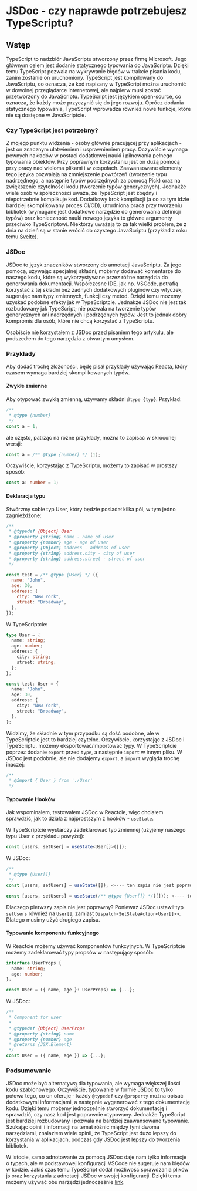 # JSDoc - czy naprawde potrzebujesz TypeScriptu?

## Wstęp

TypeScript to nadzbiór JavaScriptu stworzony przez firmę Microsoft. Jego głównym celem jest dodanie statycznego typowania do JavaScriptu. Dzięki temu TypeScript pozwala na wykrywanie błędów w trakcie pisania kodu, zanim zostanie on uruchomiony. TypeScript jest kompilowany do JavaScriptu, co oznacza, że kod napisany w TypeScript można uruchomić w dowolnej przeglądarce internetowej, ale najpierw musi zostać przetworzony do JavaScriptu. TypeScript jest językiem open-source, co oznacza, że każdy może przyczynić się do jego rozwoju. Oprócz dodania statycznego typowania, TypeScript wprowadza również nowe funkcje, które nie są dostępne w JavaScriptcie.

### Czy TypeScript jest potrzebny?

Z mojego punktu widzenia - osoby głównie pracującej przy aplikacjach - jest on znacznym ułatwieniem i usprawnieniem pracy. Oczywiście wymaga pewnych nakładów w postaci dodatkowej nauki i pilnowania pełnego typowania obiektów. Przy poprawnym korzystaniu jest on dużą pomocą przy pracy nad wieloma plikami i w zespołach. Zaawansowane elementy tego języka pozwalają na zmniejszenie powtórzeń (tworzenie typu nadrzędnego, a następnie typów podrzędnych za pomocą Pick) oraz na zwiększenie czytelności kodu (tworzenie typów generycznych). Jednakże wiele osób w społeczności uważa, że TypeScript jest zbędny i niepotrzebnie komplikuje kod. Dodatkowy krok kompilacji (a co za tym idzie bardziej skomplikowany proces CI/CD), utrudniona praca przy tworzeniu bibliotek (wymagane jest dodatkowe narzędzie do generowania definicji typów) oraz konieczność nauki nowego języka to główne argumenty przeciwko TypeScriptowi. Niektórzy uważają to za tak wielki problem, że z dnia na dzień są w stanie wrócić do czystego JavaScriptu (przykład z roku temu [Svelte](https://github.com/sveltejs/svelte/pull/8569)).

### JSDoc

JSDoc to język znaczników stworzony do annotacji JavaScriptu. Za jego pomocą, używając specjalnej składni, możemy dodawać komentarze do naszego kodu, które są wykorzystywane przez różne narzędzia do generowania dokumentacji. Współczesne IDE, jak np. VSCode, potrafią korzystać z tej składni bez żadnych dodatkowych pluginów czy wtyczek, sugerując nam typy zmiennych, funkcji czy metod. Dzięki temu możemy uzyskać podobne efekty jak w TypeScriptcie. Jednakże JSDoc nie jest tak rozbudowany jak TypeScript; nie pozwala na tworzenie typów generycznych ani nadrzędnych i podrzędnych typów. Jest to jednak dobry kompromis dla osób, które nie chcą korzystać z TypeScriptu.

Osobiście nie korzystałem z JSDoc przed pisaniem tego artykułu, ale podszedłem do tego narzędzia z otwartym umysłem.

### Przykłady

Aby dodać trochę złożoności, będę pisał przykłady używając Reacta, który czasem wymaga bardziej skomplikowanych typów.

#### Zwykłe zmienne

Aby otypować zwykłą zmienną, używamy składni `@type {typ}`. Przykład:

```javascript
/**
 * @type {number}
 */
const a = 1;
```

ale często, patrząc na różne przykłady, można to zapisać w skróconej wersji:

```javascript
const a = /** @type {number} */ (1);
```

Oczywiście, korzystając z TypeScriptu, możemy to zapisać w prostszy sposób:

```typescript
const a: number = 1;
```

#### Deklaracja typu

Stwórzmy sobie typ User, który będzie posiadał kilka pól, w tym jedno zagnieżdżone:

```javascript
/**
 * @typedef {Object} User
 * @property {string} name - name of user
 * @property {number} age - age of user
 * @property {Object} address - address of user
 * @property {string} address.city - city of user
 * @property {string} address.street - street of user
 */

const test = /** @type {User} */ ({
  name: "John",
  age: 30,
  address: {
    city: "New York",
    street: "Broadway",
  },
});
```

W TypeScriptcie:

```typescript
type User = {
  name: string;
  age: number;
  address: {
    city: string;
    street: string;
  };
};

const test: User = {
  name: "John",
  age: 30,
  address: {
    city: "New York",
    street: "Broadway",
  },
};
```

Widzimy, że składnie w tym przypadku są dość podobne, ale w TypeScriptcie jest to bardziej czytelne. Oczywiście, korzystając z JSDoc i TypeScriptu, możemy eksportować/importować typy. W TypeScriptcie poprzez dodanie `export` przed `type`, a następnie `import` w innym pliku. W JSDoc jest podobnie, ale nie dodajemy `export`, a `import` wygląda trochę inaczej:

```javascript
/**
 * @import { User } from './User'
 */
```

#### Typowanie Hooków

Jak wspominałem, testowałem JSDoc w Reactcie, więc chciałem sprawdzić, jak to działa z najprostszym z hooków - `useState`.

W TypeScriptcie wystarczy zadeklarować typ zmiennej (użyjemy naszego typu User z przykładu powyżej):

```typescript
const [users, setUser] = useState<User[]>([]);
```

W JSDoc:

```javascript
/**
 * @type {User[]}
 */
const [users, setUsers] = useState([]); <---- ten zapis nie jest poprawny

const [users, setUsers] = useState(/** @type {User[]} */([])); <---- ten zapis jest poprawny
```

Dlaczego pierwszy zapis nie jest poprawny? Ponieważ JSDoc ustawił typ `setUsers` również na `User[]`, zamiast `Dispatch<SetStateAction<User[]>>`. Dlatego musimy użyć drugiego zapisu.

#### Typowanie komponentu funkcyjnego

W Reactcie możemy używać komponentów funkcyjnych. W TypeScriptcie możemy zadeklarować typy propsów w następujący sposób:

```typescript
interface UserProps {
  name: string;
  age: number;
};

const User = ({ name, age }: UserProps) => {...};
```

W JSDoc:

```javascript
/**
 * Component for user
 *
 * @typedef {Object} UserProps
 * @property {string} name
 * @property {number} age
 * @returns {JSX.Element}
 */
const User = ({ name, age }) => {...};
```

### Podsumowanie

JSDoc może być alternatywą dla typowania, ale wymaga większej ilości kodu szablonowego. Oczywiście, typowanie w formie JSDoc to tylko połowa tego, co on oferuje - każdy `@typedef` czy `@property` można opisać dodatkowymi informacjami, a następnie wygenerować z tego dokumentację kodu. Dzięki temu możemy jednocześnie stworzyć dokumentację i sprawdzić, czy nasz kod jest poprawnie otypowany. Jednakże TypeScript jest bardziej rozbudowany i pozwala na bardziej zaawansowane typowanie. Szukając opinii i informacji na temat różnic między tymi dwoma narzędziami, znalazłem wiele opinii, że TypeScript jest dużo lepszy do korzystania w aplikacjach, podczas gdy JSDoc jest lepszy do tworzenia bibliotek.

W istocie, samo adnotowanie za pomocą JSDoc daje nam tylko informacje o typach, ale w podstawowej konfiguracji VSCode nie sugeruje nam błędów w kodzie. Jakiś czas temu TypeScript dodał możliwość sprawdzania plików js oraz korzystania z adnotacji JSDoc w swojej konfiguracji. Dzięki temu możemy używać obu narzędzi jednocześnie [link](https://www.typescriptlang.org/docs/handbook/jsdoc-supported-types.html).
